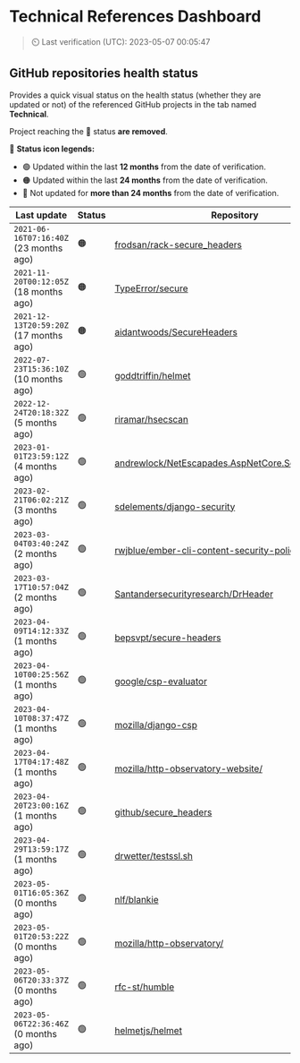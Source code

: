 
# Technical References Dashboard

> :timer_clock: Last verification (UTC): 2023-05-07 00:05:47

## GitHub repositories health status

Provides a quick visual status on the health status (whether they are updated or not) of the referenced GitHub projects in the tab named **Technical**.

Project reaching the :red_circle: status **are removed**.

:speech_balloon: **Status icon legends:**

* :green_circle: Updated within the last **12 months** from the date of verification.
* :orange_circle: Updated within the last **24 months** from the date of verification.
* :red_circle: Not updated for **more than 24 months** from the date of verification.

| Last update | Status | Repository |
| --- | --- | --- |
| `2021-06-16T07:16:40Z` (23 months ago) | :orange_circle: | [frodsan/rack-secure_headers](https://github.com/frodsan/rack-secure_headers) |
| `2021-11-20T00:12:05Z` (18 months ago) | :orange_circle: | [TypeError/secure](https://github.com/TypeError/secure) |
| `2021-12-13T20:59:20Z` (17 months ago) | :orange_circle: | [aidantwoods/SecureHeaders](https://github.com/aidantwoods/SecureHeaders) |
| `2022-07-23T15:36:10Z` (10 months ago) | :green_circle: | [goddtriffin/helmet](https://github.com/goddtriffin/helmet) |
| `2022-12-24T20:18:32Z` (5 months ago) | :green_circle: | [riramar/hsecscan](https://github.com/riramar/hsecscan) |
| `2023-01-01T23:59:12Z` (4 months ago) | :green_circle: | [andrewlock/NetEscapades.AspNetCore.SecurityHeaders](https://github.com/andrewlock/NetEscapades.AspNetCore.SecurityHeaders) |
| `2023-02-21T06:02:21Z` (3 months ago) | :green_circle: | [sdelements/django-security](https://github.com/sdelements/django-security) |
| `2023-03-04T03:40:24Z` (2 months ago) | :green_circle: | [rwjblue/ember-cli-content-security-policy/](https://github.com/rwjblue/ember-cli-content-security-policy/) |
| `2023-03-17T10:57:04Z` (2 months ago) | :green_circle: | [Santandersecurityresearch/DrHeader](https://github.com/Santandersecurityresearch/DrHeader) |
| `2023-04-09T14:12:33Z` (1 months ago) | :green_circle: | [bepsvpt/secure-headers](https://github.com/bepsvpt/secure-headers) |
| `2023-04-10T00:25:56Z` (1 months ago) | :green_circle: | [google/csp-evaluator](https://github.com/google/csp-evaluator) |
| `2023-04-10T08:37:47Z` (1 months ago) | :green_circle: | [mozilla/django-csp](https://github.com/mozilla/django-csp) |
| `2023-04-17T04:17:48Z` (1 months ago) | :green_circle: | [mozilla/http-observatory-website/](https://github.com/mozilla/http-observatory-website/) |
| `2023-04-20T23:00:16Z` (1 months ago) | :green_circle: | [github/secure_headers](https://github.com/github/secure_headers) |
| `2023-04-29T13:59:17Z` (1 months ago) | :green_circle: | [drwetter/testssl.sh](https://github.com/drwetter/testssl.sh) |
| `2023-05-01T16:05:36Z` (0 months ago) | :green_circle: | [nlf/blankie](https://github.com/nlf/blankie) |
| `2023-05-01T20:53:22Z` (0 months ago) | :green_circle: | [mozilla/http-observatory/](https://github.com/mozilla/http-observatory/) |
| `2023-05-06T20:33:37Z` (0 months ago) | :green_circle: | [rfc-st/humble](https://github.com/rfc-st/humble) |
| `2023-05-06T22:36:46Z` (0 months ago) | :green_circle: | [helmetjs/helmet](https://github.com/helmetjs/helmet) |

